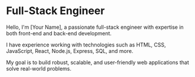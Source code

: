 <body>
    <div class="container">
        <h1>Full-Stack Engineer</h1>
        <p>Hello, I'm [Your Name], a passionate full-stack engineer with expertise in both front-end and back-end development.</p>
        <p>I have experience working with technologies such as HTML, CSS, JavaScript, React, Node.js, Express, SQL, and more.</p>
        <p>My goal is to build robust, scalable, and user-friendly web applications that solve real-world problems.</p>
    </div>
</body>
</html>

